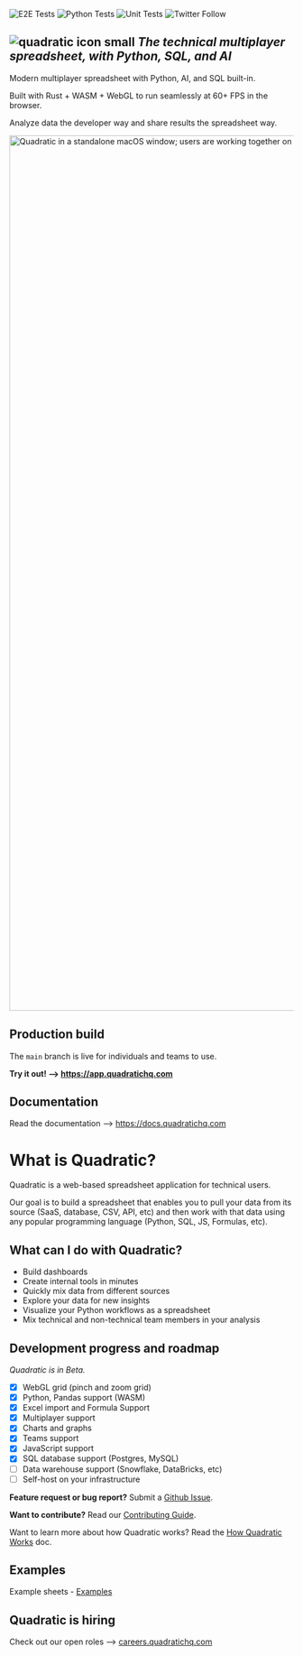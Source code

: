 ![E2E Tests](https://github.com/quadratichq/quadratic/actions/workflows/test-e2e.yml/badge.svg) ![Python Tests](https://github.com/quadratichq/quadratic/actions/workflows/test-python.yml/badge.svg) ![Unit Tests](https://github.com/quadratichq/quadratic/actions/workflows/test-unit.yml/badge.svg)
![Twitter Follow](https://img.shields.io/twitter/follow/QuadraticHQ)

## ![quadratic icon small](https://user-images.githubusercontent.com/3479421/162039117-02f85f2c-e382-4ed8-ac39-64efab17a144.svg) **_The technical multiplayer spreadsheet, with Python, SQL, and AI_**

Modern multiplayer spreadsheet with Python, AI, and SQL built-in.

Built with Rust + WASM + WebGL to run seamlessly at 60+ FPS in the browser.

Analyze data the developer way and share results the spreadsheet way.

<img width="1552" alt="Quadratic in a standalone macOS window; users are working together on a spreadsheet to measure the life expectancy in Canada." src="https://github.com/quadratichq/quadratic/assets/146771258/35724976-5d2b-46f9-b9e9-3fe19468b1af">

## Production build

The `main` branch is live for individuals and teams to use.

**Try it out! ⟶ <https://app.quadratichq.com>**

## Documentation

Read the documentation ⟶ <https://docs.quadratichq.com>

# What is Quadratic?

Quadratic is a web-based spreadsheet application for technical users.

Our goal is to build a spreadsheet that enables you to pull your data from its source (SaaS, database, CSV, API, etc) and then work with that data using any popular programming language (Python, SQL, JS, Formulas, etc).

## What can I do with Quadratic?

- Build dashboards
- Create internal tools in minutes
- Quickly mix data from different sources
- Explore your data for new insights
- Visualize your Python workflows as a spreadsheet
- Mix technical and non-technical team members in your analysis

## Development progress and roadmap

_Quadratic is in Beta._

- [x] WebGL grid (pinch and zoom grid)
- [x] Python, Pandas support (WASM)
- [x] Excel import and Formula Support
- [x] Multiplayer support
- [x] Charts and graphs
- [x] Teams support
- [x] JavaScript support
- [x] SQL database support (Postgres, MySQL)
- [ ] Data warehouse support (Snowflake, DataBricks, etc)
- [ ] Self-host on your infrastructure

**Feature request or bug report?** Submit a [Github Issue](https://github.com/quadratichq/quadratic/issues/new/choose/).

**Want to contribute?** Read our [Contributing Guide](./CONTRIBUTING.md).

Want to learn more about how Quadratic works? Read the [How Quadratic Works](./docs/how_quadratic_works.md) doc.

## Examples

Example sheets - [Examples](https://www.quadratichq.com/examples)

## Quadratic is hiring

Check out our open roles ⟶ [careers.quadratichq.com](https://careers.quadratichq.com)

